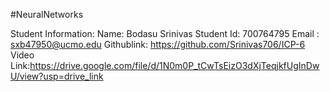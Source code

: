 #NeuralNetworks

Student Information: Name: Bodasu Srinivas Student Id: 700764795 Email : sxb47950@ucmo.edu
Githublink: https://github.com/Srinivas706/ICP-6
Video Link:https://drive.google.com/file/d/1N0m0P_tCwTsEizO3dXjTeqjkfUgInDwU/view?usp=drive_link
